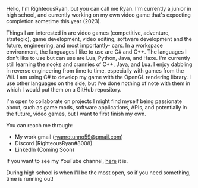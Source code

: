 Hello, I'm RighteousRyan, but you can call me Ryan. I'm currently a junior in high school, and currently working on my own video game that's expecting completion sometime this year (2023).

Things I am interested in are video games (competitive, adventure, strategic), game development, video editing, software development and the future, engineering, and most importantly- cars. In a workspace environment, the languages I like to use are C# and C++. The languages I don't like to use but can use are Lua, Python, Java, and Haxe. I'm currently still learning the nooks and crannies of C++, Java, and Lua. I enjoy dabbling in reverse engineering from time to time, especially with games from the Wii. I am using C# to develop my game with the OpenGL rendering library. I use other languages on the side, but I've done nothing of note with them in which I would put them on a GitHub repository.

I'm open to collaborate on projects I might find myself being passionate about, such as game mods, software applications, APIs, and potentially in the future, video games, but I want to first finish my own.

You can reach me through:
  - My work gmail (ryanrotunno59@gmail.com)
  - Discord (RighteousRyan#8008)
  - LinkedIn (Coming Soon)

If you want to see my YouTube channel, [here](https://youtube.com/c/RighteousRyan) it is.

During high school is when I'll be the most open, so if you need something, time is running out!
